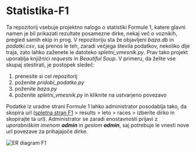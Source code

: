 # Statistika-F1
Ta repozitorij vsebuje projektno nalogo o statistiki Formule 1, katere glavni namen je bil prikazati rezultate posamezne dirke, nekaj več o voznikih, pregled samih ekip in prog. V repozitoriju sta že objavljeni *baza.db* in *podatki.csv*, saj prenos le teh, zaradi večjega števila podatkov, nekoliko dlje traja, zato lahko zaženete le datoteko *spletni_vmesnik.py*. Prav tako projekt uporablja knjižnici *requests* in *Beautiful Soup*. V primeru, da želite vse skupaj stestirati, je postopek sledeč:
1. prenesite si cel repozitorij
2. poženite *pridobi_podatke.py*
3. poženite *baza.py*
4. poženite *spletni_vmesnik.py* in kliknite na ustvarjeno povezavo

Podatke iz uradne strani Formule 1 lahko administrator posodablja tako, da skopira url ([spletna stran F1](https://www.formula1.com/en.html) > results > leto > races > izberite dirko in skopirajte ta url). Administrator se zaradi enostavnosti prijavi z *uporabniškim imenom **admin*** in *geslom **admin***, saj potrebuje le vnesti nove url povezave za prihajajoče dirke. 

![ER diagram F1](https://github.com/ursakumeljfaks/Statistika-F1/assets/57182920/8ccc3eb7-8228-49ce-b05e-ac981af0be97)
